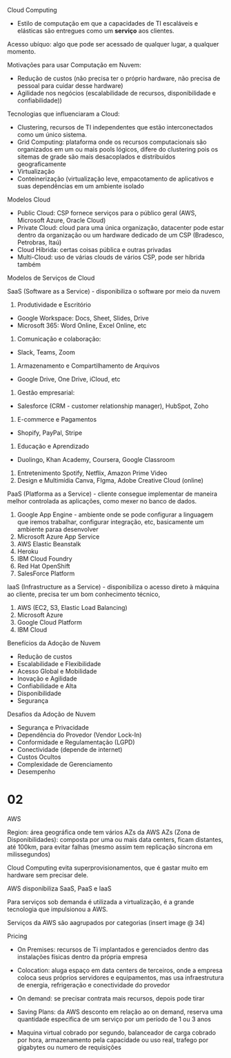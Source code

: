 Cloud Computing
- Estilo de computação em que a capacidades de TI escaláveis e elásticas são entregues como um **serviço** aos clientes.

Acesso ubíquo: algo que pode ser acessado de qualquer lugar, a qualquer momento.

Motivações para usar Computação em Nuvem:
- Redução de custos (não precisa ter o próprio hardware, não precisa de pessoal para cuidar desse hardware)
- Agilidade nos negócios (escalabilidade de recursos, disponibilidade e confiabilidade))

Tecnologias que influenciaram a Cloud:
- Clustering, recursos de TI independentes que estão interconectados como um único sistema.
- Grid Computing: plataforma onde os recursos computacionais são organizados em um ou mais pools lógicos, difere do clustering pois os sitemas de grade são mais desacoplados e distribuídos geograficamente
- Virtualização
- Conteinerização (virtualização leve, empacotamento de aplicativos e suas dependências em um ambiente isolado

Modelos Cloud
- Public Cloud: CSP fornece serviços para o público geral (AWS, Microsoft Azure, Oracle Cloud)
- Private Cloud: cloud para uma única organização, datacenter pode estar dentro da organização ou um hardware dedicado de um CSP (Bradesco, Petrobras, Itaú)
- Cloud Híbrida: certas coisas pública e outras privadas
- Multi-Cloud: uso de várias clouds de vários CSP, pode ser híbrida também

Modelos de Serviços de Cloud

SaaS (Software as a Service) - disponibiliza o software por meio da nuvem
1. Produtividade e Escritório
- Google Workspace: Docs, Sheet, Slides, Drive
- Microsoft 365: Word Online, Excel Online, etc
1. Comunicação e colaboração:
- Slack, Teams, Zoom
1. Armazenamento e Compartilhamento de Arquivos
- Google Drive, One Drive, iCloud, etc
1. Gestão empresarial:
- Salesforce (CRM - customer relationship manager), HubSpot, Zoho
1. E-commerce e Pagamentos
- Shopify, PayPal, Stripe
1. Educação e Aprendizado
- Duolingo, Khan Academy, Coursera, Google Classroom
1. Entretenimento
Spotify, Netflix, Amazon Prime Video
1. Design e Multimídia
Canva, FIgma, Adobe Creative Cloud (online)

PaaS (Platforma as a Service) - cliente consegue implementar de maneira melhor controlada as aplicações, como mexer no banco de dados. 
1. Google App Engine - ambiente onde se pode configurar a linguagem que iremos trabalhar, configurar integração, etc, basicamente um ambiente paraa desenvolver
2. Microsoft Azure App Service
3. AWS Elastic Beanstalk
4. Heroku
5. IBM Cloud Foundry
6. Red Hat OpenShift
7. SalesForce Platform

IaaS (Infrastructure as a Service) - disponibiliza o acesso direto à máquina ao cliente, precisa ter um bom conhecimento técnico, 
1. AWS (EC2, S3, Elastic Load Balancing)
2. Microsoft Azure
3. Google Cloud Platform
4. IBM Cloud

Benefícios da Adoção de Nuvem
- Redução de custos
- Escalabilidade e Flexibilidade
- Acesso Global e Mobilidade
- Inovação e Agilidade
- Confiabilidade e Alta 
- Disponibilidade
- Segurança

Desafios da Adoção de Nuvem
- Segurança e Privacidade
- Dependência do Provedor (Vendor Lock-In)
- Conformidade e Regulamentação (LGPD)
- Conectividade (depende de internet)
- Custos Ocultos
- Complexidade de Gerenciamento
- Desempenho

# 02
AWS

Region: área geográfica onde tem vários AZs da AWS
AZs (Zona de Disponibilidades): composta por uma ou mais data centers, ficam distantes, até 100km, para evitar falhas (mesmo assim tem replicação síncrona em milissegundos)

Cloud Computing evita superprovisionamentos, que é gastar muito em hardware sem precisar dele.

AWS disponibiliza SaaS, PaaS e IaaS

Para serviços sob demanda é utilizada a virtualização, é a grande tecnologia que impulsionou a AWS.

Serviços da AWS são aagrupados por categorias (insert image @ 34)

Pricing
- On Premises: recursos de Ti implantados e gerenciados dentro das instalações físicas dentro da própria empresa
- Colocation: aluga espaço em data centers de terceiros, onde a empresa coloca seus próprios servidores e equipamentos, mas usa infraestrutura de energia, refrigeração e conectividade do provedor
- On demand: se precisar contrata mais recursos, depois pode tirar
- Saving Plans: da AWS desconto em relação ao on demand, reserva uma quantidade especifica de um serviço por um período de 1 ou 3 anos

- Maquina virtual cobrado por segundo, balanceador de carga cobrado por hora, armazenamento pela capacidade ou uso real, trafego por gigabytes ou numero de requisições